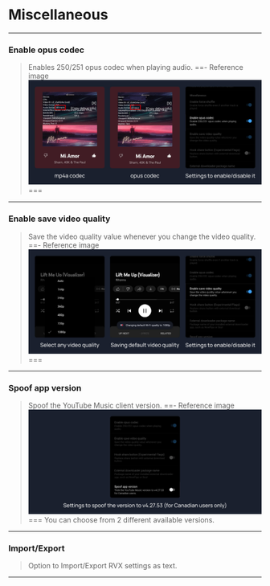 # Miscellaneous
---
### Enable opus codec
>Enables 250/251 opus codec when playing audio.
==- Reference image
![](/assets/ytmusic/miscellaneous/Enable-opus-codec.jpg)
===
---
### Enable save video quality
>Save the video quality value whenever you change the video quality.
==- Reference image
![](/assets/ytmusic/miscellaneous/Enable-save-video-quality.jpg)
===
---
### Spoof app version
>Spoof the YouTube Music client version.
==- Reference image
![](/assets/ytmusic/miscellaneous/Spoof-app-version.jpg)
===
>You can choose from 2 different available versions.
---
### Import/Export
>Option to Import/Export RVX settings as text.
---